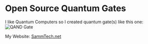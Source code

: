 # Open Source Quantum Gates
I like Quantum Computers so I created quantum gate(s)
like this one:
![QAND Gate](https://github.com/Sammyueru/open-quantum-gates/blob/main/QAND_gate.png)

My Website: [SammTech.net](https://SammTech.net/home.html)
